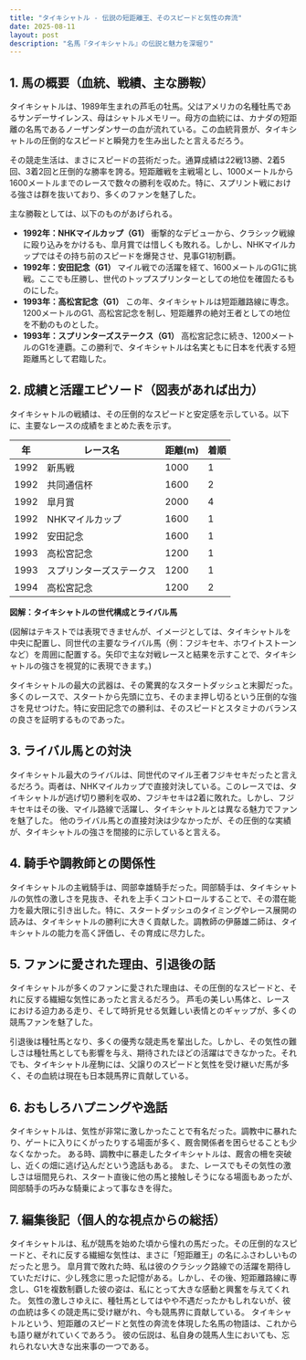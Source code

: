 ```yaml
---
title: "タイキシャトル - 伝説の短距離王、そのスピードと気性の奔流"
date: 2025-08-11
layout: post
description: "名馬『タイキシャトル』の伝説と魅力を深堀り"
---
```


## 1. 馬の概要（血統、戦績、主な勝鞍）

タイキシャトルは、1989年生まれの芦毛の牡馬。父はアメリカの名種牡馬であるサンデーサイレンス、母はシャトルメモリー。母方の血統には、カナダの短距離の名馬であるノーザンダンサーの血が流れている。この血統背景が、タイキシャトルの圧倒的なスピードと瞬発力を生み出したと言えるだろう。

その競走生活は、まさにスピードの芸術だった。通算成績は22戦13勝、2着5回、3着2回と圧倒的な勝率を誇る。短距離戦を主戦場とし、1000メートルから1600メートルまでのレースで数々の勝利を収めた。特に、スプリント戦における強さは群を抜いており、多くのファンを魅了した。

主な勝鞍としては、以下のものがあげられる。

* **1992年：NHKマイルカップ（G1）**  衝撃的なデビューから、クラシック戦線に殴り込みをかけるも、皐月賞では惜しくも敗れる。しかし、NHKマイルカップではその持ち前のスピードを爆発させ、見事G1初制覇。
* **1992年：安田記念（G1）**  マイル戦での活躍を経て、1600メートルのG1に挑戦。ここでも圧勝し、世代のトップスプリンターとしての地位を確固たるものにした。
* **1993年：高松宮記念（G1）**  この年、タイキシャトルは短距離路線に専念。1200メートルのG1、高松宮記念を制し、短距離界の絶対王者としての地位を不動のものとした。
* **1993年：スプリンターズステークス（G1）**  高松宮記念に続き、1200メートルのG1を連覇。この勝利で、タイキシャトルは名実ともに日本を代表する短距離馬として君臨した。


## 2. 成績と活躍エピソード（図表があれば出力）

タイキシャトルの戦績は、その圧倒的なスピードと安定感を示している。以下に、主要なレースの成績をまとめた表を示す。


| 年 | レース名          | 距離(m) | 着順 |
|---|-----------------|---------|-----|
| 1992 | 新馬戦           | 1000    | 1   |
| 1992 | 共同通信杯        | 1600    | 2   |
| 1992 | 皐月賞           | 2000    | 4   |
| 1992 | NHKマイルカップ    | 1600    | 1   |
| 1992 | 安田記念          | 1600    | 1   |
| 1993 | 高松宮記念        | 1200    | 1   |
| 1993 | スプリンターズステークス | 1200    | 1   |
| 1994 | 高松宮記念        | 1200    | 2   |


**図解：タイキシャトルの世代構成とライバル馬**

(図解はテキストでは表現できませんが、イメージとしては、タイキシャトルを中央に配置し、同世代の主要なライバル馬（例：フジキセキ、ホワイトストーンなど）を周囲に配置する。矢印で主な対戦レースと結果を示すことで、タイキシャトルの強さを視覚的に表現できます。)


タイキシャトルの最大の武器は、その驚異的なスタートダッシュと末脚だった。多くのレースで、スタートから先頭に立ち、そのまま押し切るという圧倒的な強さを見せつけた。特に安田記念での勝利は、そのスピードとスタミナのバランスの良さを証明するものであった。


## 3. ライバル馬との対決

タイキシャトル最大のライバルは、同世代のマイル王者フジキセキだったと言えるだろう。両者は、NHKマイルカップで直接対決している。このレースでは、タイキシャトルが逃げ切り勝利を収め、フジキセキは2着に敗れた。しかし、フジキセキはその後、マイル路線で活躍し、タイキシャトルとは異なる魅力でファンを魅了した。  他のライバル馬との直接対決は少なかったが、その圧倒的な実績が、タイキシャトルの強さを間接的に示していると言える。


## 4. 騎手や調教師との関係性

タイキシャトルの主戦騎手は、岡部幸雄騎手だった。岡部騎手は、タイキシャトルの気性の激しさを見抜き、それを上手くコントロールすることで、その潜在能力を最大限に引き出した。特に、スタートダッシュのタイミングやレース展開の読みは、タイキシャトルの勝利に大きく貢献した。調教師の伊藤雄二師は、タイキシャトルの能力を高く評価し、その育成に尽力した。


## 5. ファンに愛された理由、引退後の話

タイキシャトルが多くのファンに愛された理由は、その圧倒的なスピードと、それに反する繊細な気性にあったと言えるだろう。  芦毛の美しい馬体と、レースにおける迫力ある走り、そして時折見せる気難しい表情とのギャップが、多くの競馬ファンを魅了した。

引退後は種牡馬となり、多くの優秀な競走馬を輩出した。しかし、その気性の難しさは種牡馬としても影響を与え、期待されたほどの活躍はできなかった。それでも、タイキシャトル産駒には、父譲りのスピードと気性を受け継いだ馬が多く、その血統は現在も日本競馬界に貢献している。


## 6. おもしろハプニングや逸話

タイキシャトルは、気性が非常に激しかったことで有名だった。調教中に暴れたり、ゲートに入りにくがったりする場面が多く、厩舎関係者を困らせることも少なくなかった。  ある時、調教中に暴走したタイキシャトルは、厩舎の柵を突破し、近くの畑に逃げ込んだという逸話もある。  また、レースでもその気性の激しさは垣間見られ、スタート直後に他の馬と接触しそうになる場面もあったが、岡部騎手の巧みな騎乗によって事なきを得た。


## 7. 編集後記（個人的な視点からの総括）

タイキシャトルは、私が競馬を始めた頃から憧れの馬だった。その圧倒的なスピードと、それに反する繊細な気性は、まさに「短距離王」の名にふさわしいものだったと思う。  皐月賞で敗れた時、私は彼のクラシック路線での活躍を期待していただけに、少し残念に思った記憶がある。しかし、その後、短距離路線に専念し、G1を複数制覇した彼の姿は、私にとって大きな感動と興奮を与えてくれた。  気性の激しさゆえに、種牡馬としてはやや不遇だったかもしれないが、彼の血統は多くの競走馬に受け継がれ、今も競馬界に貢献している。  タイキシャトルという、短距離のスピードと気性の奔流を体現した名馬の物語は、これからも語り継がれていくであろう。  彼の伝説は、私自身の競馬人生においても、忘れられない大きな出来事の一つである。
